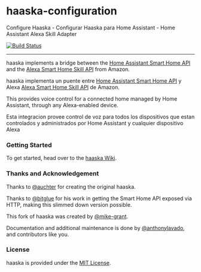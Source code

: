 # haaska-configuration
Configure Haaska - Configurar Haaska para Home Assistant - Home Assistant Alexa Skill Adapter

[![Build Status](https://travis-ci.org/mike-grant/haaska.svg?branch=master)](https://travis-ci.org/mike-grant/haaska)

---

haaska implements a bridge between the [Home Assistant Smart Home API](https://www.home-assistant.io/components/alexa/#smart-home) and the [Alexa Smart Home Skill API](https://developer.amazon.com/alexa/smart-home) from Amazon.

haaska implementa un puente entre [Home Assistant Smart Home API](https://www.home-assistant.io/components/alexa/#smart-home) y Alexa [Alexa Smart Home Skill API](https://developer.amazon.com/alexa/smart-home) de Amazon.

This provides voice control for a connected home managed by Home Assistant, through any Alexa-enabled device.

Esta integracion provee control de voz para todos los dispositivos que estan controlados y administrados por Home Assistant y cualquier dispositivo Alexa

### Getting Started
To get started, head over to the [haaska Wiki](https://github.com/jdestefanis/wiki).


### Thanks and Acknowledgement

Thanks to [@auchter](https://github.com/auchter) for creating the original haaska.

Thanks to [@bitglue](https://github.com/bitglue) for his work in getting the Smart Home API exposed via HTTP, making this slimmed down version possible.

This fork of haaska was created by [@mike-grant](https://github.com/mike-grant).

Documentation and additional maintenance is done by [@anthonylavado](https://github.com/anthonylavado), and contributors like you.

### License
haaska is provided under the [MIT License](LICENSE).

